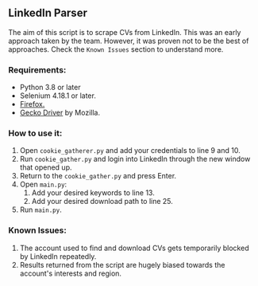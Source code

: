 ## LinkedIn Parser
The aim of this script is to scrape CVs from LinkedIn. This was an early approach taken by the team. However, it was proven not to be the best of approaches. Check the `Known Issues` section to understand more.

### Requirements:
- Python 3.8 or later
- Selenium 4.18.1 or later.
- [Firefox.](https://www.mozilla.org/en-US/firefox/new/) 
- [Gecko Driver](https://github.com/mozilla/geckodriver/releases) by Mozilla.

### How to use it:
1. Open `cookie_gatherer.py` and add your credentials to line 9 and 10.
2. Run `cookie_gather.py` and login into LinkedIn through the new window that opened up.
3. Return to the `cookie_gather.py` and press Enter.
4. Open `main.py`:
    1. Add your desired keywords to line 13.
    2. Add your desired download path to line 25.
5. Run `main.py`.

### Known Issues:
1. The account used to find and download CVs gets 
temporarily blocked by LinkedIn repeatedly.
2. Results returned from the script are hugely biased towards the account's interests and region.

